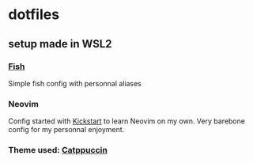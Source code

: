 # dotfiles

## setup made in WSL2

### [Fish](https://fishshell.com/)
Simple fish config with personnal aliases

### Neovim
Config started with [Kickstart](https://github.com/nvim-lua/kickstart.nvim) to learn Neovim on my own. 
Very barebone config for my personnal enjoyment. 

### Theme used: [Catppuccin](https://github.com/catppuccin/catppuccin)
